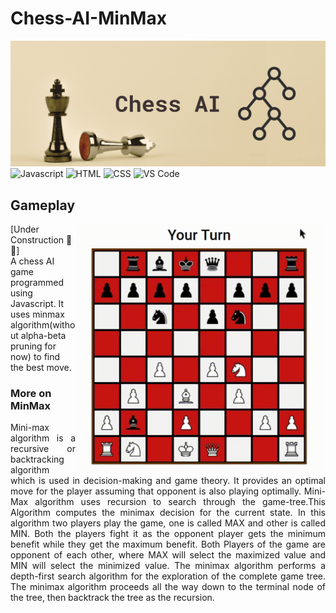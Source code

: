 # Chess-AI-MinMax
![banner](https://github.com/prabhav-pandya/Chess-AI-MinMax/blob/main/Show%20Images/banner.png)
![Javascript](https://img.shields.io/badge/Javascript-yellow?style=for-the-badge&logo=javascript&logoColor=darkyellow)
![HTML](https://img.shields.io/badge/HTML-lightblue?style=for-the-badge&logo=html5&logoColor=darkblue)
![CSS](https://img.shields.io/badge/CSS-lightgreen?style=for-the-badge&logo=css3&logoColor=darkgreen)
![VS Code](https://img.shields.io/badge/CSS-blue?style=for-the-badge&logo=visualstudio&logoColor=darkblue)
<br>
<div>
  <h2>Gameplay</h2>
  <div>
    <img align = "right" height = "400px" width = "400px" src = "https://github.com/prabhav-pandya/Chess-AI-MinMax/blob/main/Show%20Images/demo.gif">
    <p>[Under Construction 🚧🤚]<br>A chess AI game programmed using Javascript. It uses minmax algorithm(without alpha-beta pruning for now) to find the best move. </p>
    <h3>More on MinMax</h3>
        <p align="justify">Mini-max algorithm is a recursive or backtracking algorithm which is used in decision-making and game theory. It provides an optimal move for the player assuming            that opponent is also playing optimally. Mini-Max algorithm uses recursion to search through the game-tree.This Algorithm computes the minimax decision for the current state. In this algorithm two players play        the game, one is called MAX and other is called MIN. Both the players fight it as the opponent player gets the minimum benefit while they get the maximum benefit. Both           Players of the game are opponent of each other, where MAX will select the maximized value and MIN will select the minimized value. The minimax algorithm performs a             depth-first search algorithm for the exploration of the complete game tree. The minimax algorithm proceeds all the way down to the terminal node of the tree, then                backtrack the tree as the recursion.
    </p>
  </div>
</div>

